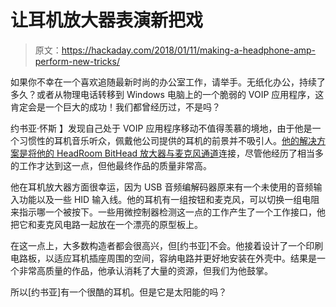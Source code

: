 # 让耳机放大器表演新把戏

> 原文：<https://hackaday.com/2018/01/11/making-a-headphone-amp-perform-new-tricks/>

如果你不幸在一个喜欢追随最新时尚的办公室工作，请举手。无纸化办公，持续了多久？或者从物理电话转移到 Windows 电脑上的一个脆弱的 VOIP 应用程序，这肯定会是一个巨大的成功！我们都曾经历过，不是吗？

约书亚·怀斯 】发现自己处于 VOIP 应用程序移动不值得羡慕的境地，由于他是一个习惯性的耳机音乐听众，佩戴他公司提供的耳机的前景并不吸引人。[他的解决方案是将他的 HeadRoom BitHead 放大器与麦克风通道](http://joshuawise.com/photos/etc/michead/)连接，尽管他经历了相当多的工作才达到这一点，但他最终作品的质量非常高。

他在耳机放大器方面很幸运，因为 USB 音频编解码器原来有一个未使用的音频输入功能以及一些 HID 输入线。他的耳机有一组按钮和麦克风，可以切换一组电阻来指示哪一个被按下。一些用微控制器检测这一点的工作产生了一个工作接口，他把它和麦克风电路一起放在一个漂亮的原型板上。

在这一点上，大多数构造者都会很高兴，但[约书亚]不会。他接着设计了一个印刷电路板，以适应耳机插座周围的空间，容纳电路并更好地安装在外壳中。结果是一个非常高质量的作品，他承认消耗了大量的资源，但我们为他鼓掌。

所以[约书亚]有一个很酷的耳机。但是它是太阳能的吗？